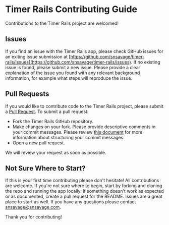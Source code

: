 # Timer Rails Contributing Guide

Contributions to the Timer Rails project are welcomed!

## Issues
If you find an issue with the Timer Rails app, please check GitHub issues for an exiting issue submission at [https://github.com/snsavage/timer-rails/issues](https://github.com/snsavage/timer-rails/issues).  If no existing issue is found, please submit a new issue.  Please provide a clear explanation of the issue you found with any relevant background information, for example what steps will reproduce the issue.

## Pull Requests
If you would like to contribute code to the Timer Rails project, please submit a [Pull Request](https://github.com/snsavage/timer-rails/pulls).  To submit a pull request:

* Fork the Timer Rails GitHub repository.
* Make changes on your fork.  Please provide descriptive comments in your commit messages.  Please review [this document](http://chris.beams.io/posts/git-commit/) for more information about structuring your commit messages.
* Open a new pull request.

We will review your request as soon as possible.

## Not Sure Where to Start?
If this is your first time contributing please don't hesitate!  All contributions are welcome.  If you're not sure where to begin, start by forking and cloning the repo and running the app locally.  If something doesn't work as expected or as documented, create a pull request for the README.  Issues are a great place to start as well.  If you have any questions please contact [snsavage@snsavage.com](mailto:snsavage@snsavage.com).
  
Thank you for contributing!
